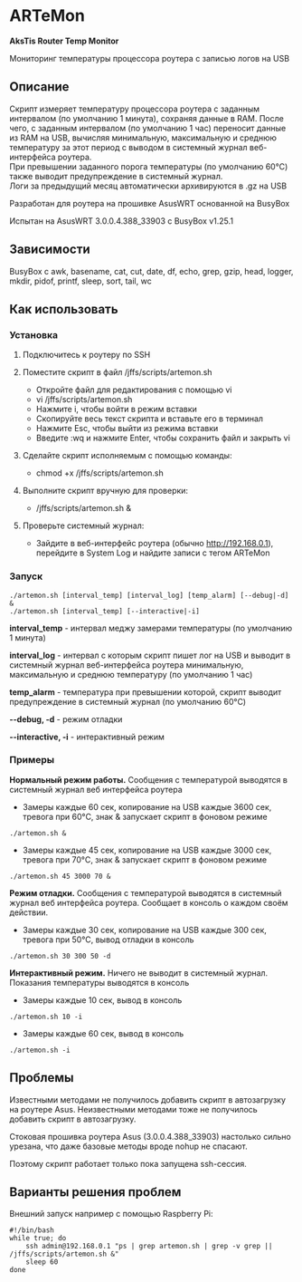 # ARTeMon

**AksTis Router Temp Monitor**

Мониторинг температуры процессора роутера с записью логов на USB

## Описание

Скрипт измеряет температуру процессора роутера с заданным интервалом (по умолчанию 1 минута), сохраняя данные в RAM. После чего, с заданным интервалом (по умолчанию 1 час) переносит данные из RAM на USB, вычисляя минимальную, максимальную и среднюю температуру за этот период с выводом в системный журнал веб-интерфейса роутера.  
При превышении заданного порога температуры (по умолчанию 60°C) также выводит предупреждение в системный журнал.  
Логи за предыдущий месяц автоматически архивируются в .gz на USB

Разработан для роутера на прошивке AsusWRT основанной на BusyBox

Испытан на AsusWRT 3.0.0.4.388_33903 с BusyBox v1.25.1

## Зависимости
BusyBox с awk, basename, cat, cut, date, df, echo, grep, gzip, head, logger, mkdir, pidof, printf, sleep, sort, tail, wc

## Как использовать

### Установка

1. Подключитесь к роутеру по SSH
2. Поместите скрипт в файл /jffs/scripts/artemon.sh
   - Откройте файл для редактирования с помощью vi
   - vi /jffs/scripts/artemon.sh
   - Нажмите i, чтобы войти в режим вставки
   - Скопируйте весь текст скрипта и вставьте его в терминал
   - Нажмите Esc, чтобы выйти из режима вставки
   - Введите :wq и нажмите Enter, чтобы сохранить файл и закрыть vi

3. Сделайте скрипт исполняемым с помощью команды:
   - chmod +x /jffs/scripts/artemon.sh

4. Выполните скрипт вручную для проверки:
   - /jffs/scripts/artemon.sh &
5. Проверьте системный журнал:
   - Зайдите в веб-интерфейс роутера (обычно http://192.168.0.1), перейдите в System Log и найдите записи с тегом ARTeMon

### Запуск
```
./artemon.sh [interval_temp] [interval_log] [temp_alarm] [--debug|-d] &
./artemon.sh [interval_temp] [--interactive|-i]
```
**interval_temp** - интервал меджу замерами температуры (по умолчанию 1 минута)

**interval_log** - интервал с которым скрипт пишет лог на USB и выводит в системный журнал веб-интерфейса роутера минимальную, максимальную и среднюю температуру (по умолчанию 1 час)

**temp_alarm** - температура при превышении которой, скрипт выводит предупреждение в системный журнал (по умолчанию 60°C)

**--debug, -d** - режим отладки

**--interactive, -i** - интерактивный режим

### Примеры

**Нормальный режим работы.** Сообщения с температурой выводятся в системный журнал веб интерфейса роутера

+ Замеры каждые 60 сек, копирование на USB каждые 3600 сек, тревога при 60°C, знак & запускает скрипт в фоновом режиме
```
./artemon.sh &
```

+ Замеры каждые 45 сек, копирование на USB каждые 3000 сек, тревога при 70°C, знак & запускает скрипт в фоновом режиме
```
./artemon.sh 45 3000 70 &
```

**Режим отладки.** Сообщения с температурой выводятся в системный журнал веб интерфейса роутера. Сообщает в консоль о каждом своём действии.

+ Замеры каждые 30 сек, копирование на USB каждые 300 сек, тревога при 50°C, вывод отладки в консоль
```
./artemon.sh 30 300 50 -d
```

**Интерактивный режим.** Ничего не выводит в системный журнал. Показания температуры выводятся в консоль

+  Замеры каждые 10 сек, вывод в консоль
```
./artemon.sh 10 -i
```

+  Замеры каждые 60 сек, вывод в консоль
```
./artemon.sh -i
```

## Проблемы

Известными методами не получилось добавить скрипт в автозагрузку на роутере Asus. Неизвестными методами тоже не получилось добавить скрипт в автозагрузку. 

Стоковая прошивка роутера Asus (3.0.0.4.388_33903) настолько сильно урезана, что даже базовые методы вроде nohup не спасают.

Поэтому скрипт работает только пока запущена ssh-сессия.

## Варианты решения проблем

Внешний запуск например с помощью Raspberry Pi:

```
#!/bin/bash
while true; do
    ssh admin@192.168.0.1 "ps | grep artemon.sh | grep -v grep || /jffs/scripts/artemon.sh &"
    sleep 60
done
```
